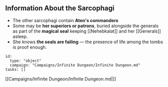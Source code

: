 ## Information About the Sarcophagi

- The other sarcophagi contain **Aten's commanders**
- Some may be **her superiors or patrons**, buried alongside the generals as part of the **magical seal** keeping [[Nehebkalat]] and her [[Generals]] asleep.
- She knows **the seals are failing** — the presence of life among the tombs is proof enough.

```RpgManager4
id: 
  type: "object"
  campaign: "Campaigns/Infinite Dungeon/Infinite Dungeon.md"
tasks: []
```

[[Campaigns/Infinite Dungeon/Infinite Dungeon.md|]]